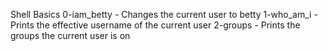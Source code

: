 Shell Basics
0-iam_betty - Changes the current user to betty
1-who_am_i - Prints the effective username of the current user
2-groups - Prints the groups the current user is on